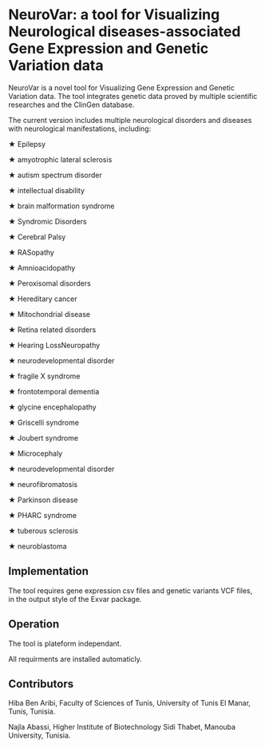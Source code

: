# NeuroVar: a tool for Visualizing Neurological diseases-associated Gene Expression and Genetic Variation data


NeuroVar is a novel tool for Visualizing Gene Expression and Genetic Variation data. The tool integrates genetic data proved by multiple scientific researches and the ClinGen database. 

The current version includes multiple neurological disorders  and diseases with neurological manifestations, including:

★	Epilepsy 

★	amyotrophic lateral sclerosis 

★	autism spectrum disorder

★	intellectual disability

★	brain malformation syndrome

★	Syndromic Disorders

★	Cerebral Palsy

★	RASopathy

★	Amnioacidopathy

★	Peroxisomal disorders

★	Hereditary cancer

★	Mitochondrial disease

★	Retina related disorders

★	Hearing LossNeuropathy

★	neurodevelopmental disorder 

★	fragile X syndrome

★	frontotemporal dementia 

★	glycine encephalopathy

★	Griscelli syndrome 

★	Joubert syndrome

★	Microcephaly

★	neurodevelopmental disorder

★	neurofibromatosis 

★	Parkinson disease

★	PHARC syndrome

★	tuberous sclerosis

★	neuroblastoma



## Implementation

The tool requires gene expression csv files and genetic variants VCF files, in the output style of the Exvar package.


## Operation

The tool is plateform independant. 

All requirments are installed automaticly.


## Contributors

Hiba Ben Aribi, Faculty of Sciences of Tunis, University of Tunis El Manar, Tunis, Tunisia.

Najla Abassi, Higher Institute of Biotechnology Sidi Thabet, Manouba University, Tunisia.
